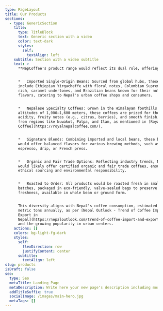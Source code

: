 ```yaml
---
type: PageLayout
title: Our Products
sections:
  - type: GenericSection
    title:
      type: TitleBlock
      text: Generic section with a video
      color: text-dark
      styles:
        self:
          textAlign: left
    subtitle: Section with a video subtitle
    text: >
      **NepCoffee's product range would reflect its dual role, offering:**


      *   Imported Single-Origin Beans: Sourced from global hubs, these might
      include Ethiopian Yirgacheffe with floral notes, Colombian Supremo with
      rich, caramel undertones, and Brazilian beans known for their nutty
      flavors, catering to Nepal's urban coffee shops and consumers.


      *   Nepalese Specialty Coffees: Grown in the Himalayan foothills at
      altitudes of 1,000–1,600 meters, these coffees are prized for their bright
      acidity, fruity notes (e.g., citrus, berries), and smooth finish, sourced
      from regions like Nuwakot, Palpa, and Ilam, as mentioned in [Royal Nepal
      Coffee](https://royalnepalcoffee.com/).


      *   Signature Blends: Combining imported and local beans, these blends
      would offer balanced flavors for various brewing methods, such as
      espresso, drip, or French press.


      *   Organic and Fair Trade Options: Reflecting industry trends, NepCoffee
      would likely offer certified organic and fair trade coffees, ensuring
      ethical sourcing and environmental responsibility.


      *   Roasted to Order: All products would be roasted fresh in small
      batches, packaged in eco-friendly, valve-sealed bags to preserve
      freshness, available in whole bean or ground form.


      This diversity aligns with Nepal's coffee consumption, estimated at 250
      metric tons annually, as per [Nepal Outlook - Trend of Coffee Import and
      Export in
      Nepal](https://nepaloutlook.com/trend-of-coffee-import-and-export-in-nepal/),
      and the growing popularity in urban centers.
    actions: []
    colors: bg-light-fg-dark
    styles:
      self:
        flexDirection: row
        justifyContent: center
      subtitle:
        textAlign: left
slug: products
isDraft: false
seo:
  type: Seo
  metaTitle: Landing Page
  metaDescription: Write here your new page's description including most relevant keywords.
  addTitleSuffix: true
  socialImage: /images/main-hero.jpg
  metaTags: []
---
```

